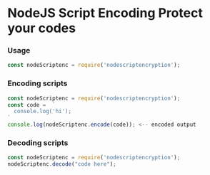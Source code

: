 # NodeJS Script Encoding Protect your codes
### Usage
```js
const nodeScriptenc = require('nodescriptencryption');
```
### Encoding scripts
```js
const nodeScriptenc = require('nodescriptencryption');
const code =  `
  console.log('hi');
`
console.log(nodeScriptenc.encode(code)); <-- encoded output
```

### Decoding scripts
```js
const nodeScriptenc = require('nodescriptencryption');
nodeScriptenc.decode("code here");
```